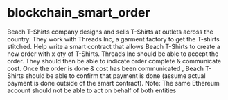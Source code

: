 # blockchain_smart_order

Beach T-Shirts company designs and sells T-Shirts at outlets across the country.
They work with Threads Inc, a garment factory to get the T-shirts stitched.
Help write a smart contract that allows Beach T-Shirts to create a new order with x qty of T-Shirts. Threads Inc should be able to accept the order. They should then be able to indicate order complete & communicate cost.
Once the order is done & cost has been communicated , Beach T-Shirts should be able to confirm that payment is done (assume actual payment is done outside of the smart contract).
Note: The same Ethereum account should not be able to act on behalf of both entities
